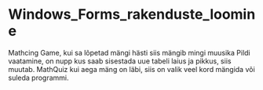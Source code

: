 # Windows_Forms_rakenduste_loomine
Mathcing Game, kui sa lõpetad mängi hästi siis mängib mingi muusika
Pildi vaatamine, on nupp kus saab sisestada uue tabeli laius ja pikkus, siis muutab.
MathQuiz kui aega mäng on läbi, siis on valik veel kord mängida või suleda programmi.
